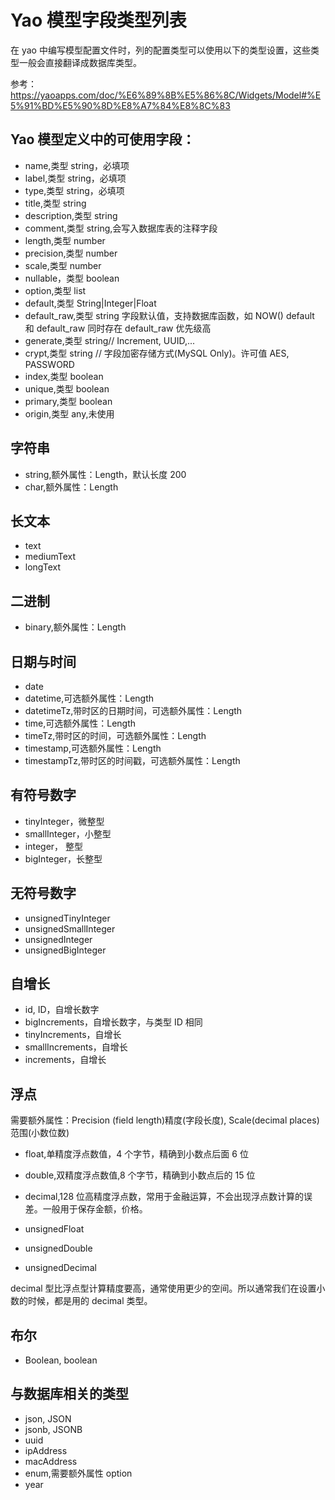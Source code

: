 # Yao 模型字段类型列表

在 yao 中编写模型配置文件时，列的配置类型可以使用以下的类型设置，这些类型一般会直接翻译成数据库类型。

参考：https://yaoapps.com/doc/%E6%89%8B%E5%86%8C/Widgets/Model#%E5%91%BD%E5%90%8D%E8%A7%84%E8%8C%83

## Yao 模型定义中的可使用字段：

- name,类型 string，必填项
- label,类型 string，必填项
- type,类型 string，必填项
- title,类型 string
- description,类型 string
- comment,类型 string,会写入数据库表的注释字段
- length,类型 number
- precision,类型 number
- scale,类型 number
- nullable，类型 boolean
- option,类型 list
- default,类型 String|Integer|Float
- default_raw,类型 string 字段默认值，支持数据库函数，如 NOW() default 和 default_raw 同时存在 default_raw 优先级高
- generate,类型 string// Increment, UUID,...
- crypt,类型 string // 字段加密存储方式(MySQL Only)。许可值 AES, PASSWORD
- index,类型 boolean
- unique,类型 boolean
- primary,类型 boolean
- origin,类型 any,未使用

## 字符串

- string,额外属性：Length，默认长度 200
- char,额外属性：Length

## 长文本

- text
- mediumText
- longText

## 二进制

- binary,额外属性：Length

## 日期与时间

- date
- datetime,可选额外属性：Length
- datetimeTz,带时区的日期时间，可选额外属性：Length
- time,可选额外属性：Length
- timeTz,带时区的时间，可选额外属性：Length
- timestamp,可选额外属性：Length
- timestampTz,带时区的时间戳，可选额外属性：Length

## 有符号数字

- tinyInteger，微整型
- smallInteger，小整型
- integer， 整型
- bigInteger，长整型

## 无符号数字

- unsignedTinyInteger
- unsignedSmallInteger
- unsignedInteger
- unsignedBigInteger

## 自增长

- id, ID，自增长数字
- bigIncrements，自增长数字，与类型 ID 相同
- tinyIncrements，自增长
- smallIncrements，自增长
- increments，自增长

## 浮点

需要额外属性：Precision (field length)精度(字段长度), Scale(decimal places)范围(小数位数)

- float,单精度浮点数值，4 个字节，精确到小数点后面 6 位
- double,双精度浮点数值,8 个字节，精确到小数点后的 15 位
- decimal,128 位高精度浮点数，常用于金融运算，不会出现浮点数计算的误差。一般用于保存金额，价格。

- unsignedFloat
- unsignedDouble
- unsignedDecimal

decimal 型比浮点型计算精度要高，通常使用更少的空间。所以通常我们在设置小数的时候，都是用的 decimal 类型。

## 布尔

- Boolean, boolean

## 与数据库相关的类型

- json, JSON
- jsonb, JSONB
- uuid
- ipAddress
- macAddress
- enum,需要额外属性 option
- year
